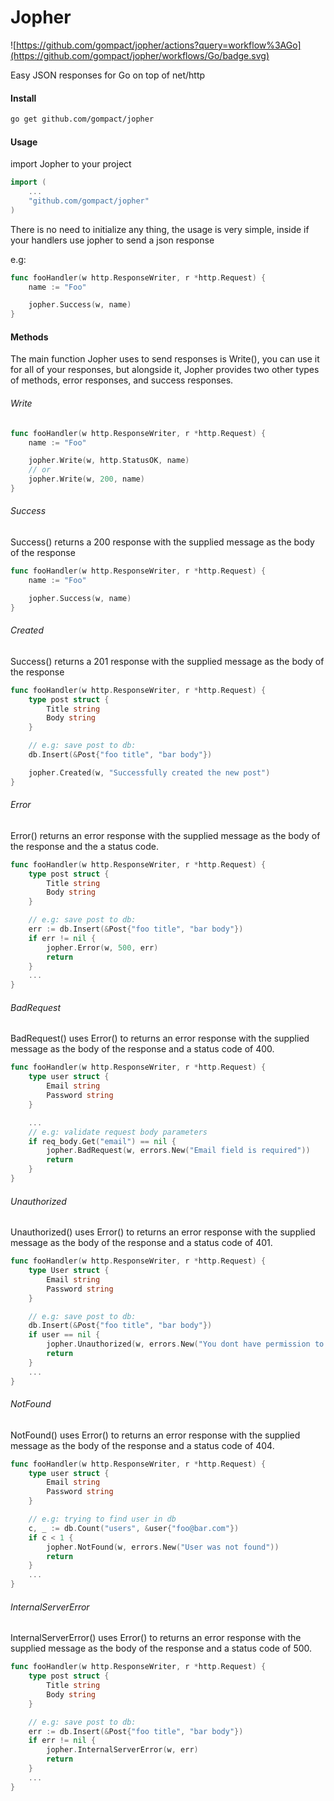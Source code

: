 # Jopher

![https://github.com/gompact/jopher/actions?query=workflow%3AGo](https://github.com/gompact/jopher/workflows/Go/badge.svg)

Easy JSON responses for Go on top of net/http

#### Install

```bash
go get github.com/gompact/jopher
```


#### Usage

import Jopher to your project

```go
import (
    ...
    "github.com/gompact/jopher"
)
```

There is no need to initialize any thing, the usage is very simple,
inside if your handlers use jopher to send a json response

e.g:

```go
func fooHandler(w http.ResponseWriter, r *http.Request) {
    name := "Foo"

    jopher.Success(w, name)
}
```


#### Methods

The main function Jopher uses to send responses is Write(), you can use it for all of your responses,
but alongside it, Jopher provides two other types of methods, error responses, and success responses.


###### Write

```go
func fooHandler(w http.ResponseWriter, r *http.Request) {
    name := "Foo"

    jopher.Write(w, http.StatusOK, name)
    // or
    jopher.Write(w, 200, name)
}
```

###### Success

Success() returns a 200 response with the supplied message as the body of the response

```go
func fooHandler(w http.ResponseWriter, r *http.Request) {
    name := "Foo"

    jopher.Success(w, name)
}
```

###### Created

Success() returns a 201 response with the supplied message as the body of the response

```go
func fooHandler(w http.ResponseWriter, r *http.Request) {
    type post struct {
        Title string
        Body string
    }

    // e.g: save post to db: 
    db.Insert(&Post{"foo title", "bar body"})

    jopher.Created(w, "Successfully created the new post")
}
```

###### Error

Error() returns an error response with the supplied message as the body of the response
and the a status code.

```go
func fooHandler(w http.ResponseWriter, r *http.Request) {
    type post struct {
        Title string
        Body string
    }

    // e.g: save post to db: 
    err := db.Insert(&Post{"foo title", "bar body"})
    if err != nil {
        jopher.Error(w, 500, err)
        return
    }
    ...
}
```

###### BadRequest

BadRequest() uses Error() to returns an error response with the supplied message as the body of the response
and a status code of 400.

```go
func fooHandler(w http.ResponseWriter, r *http.Request) {
    type user struct {
        Email string
        Password string
    }

    ...
    // e.g: validate request body parameters
    if req_body.Get("email") == nil {
        jopher.BadRequest(w, errors.New("Email field is required"))
        return
    }
}
```

###### Unauthorized

Unauthorized() uses Error() to returns an error response with the supplied message as the body of the response
and a status code of 401.

```go
func fooHandler(w http.ResponseWriter, r *http.Request) {
    type User struct {
        Email string
        Password string
    }

    // e.g: save post to db: 
    db.Insert(&Post{"foo title", "bar body"})
    if user == nil {
        jopher.Unauthorized(w, errors.New("You dont have permission to create a new post"))
        return
    }
    ...
}
```

###### NotFound

NotFound() uses Error() to returns an error response with the supplied message as the body of the response
and a status code of 404.

```go
func fooHandler(w http.ResponseWriter, r *http.Request) {
    type user struct {
        Email string
        Password string
    }

    // e.g: trying to find user in db
    c, _ := db.Count("users", &user{"foo@bar.com"})
    if c < 1 {
        jopher.NotFound(w, errors.New("User was not found"))
        return
    }
    ...
}
```

###### InternalServerError

InternalServerError() uses Error() to returns an error response with the supplied message as the body of the response
and a status code of 500.

```go
func fooHandler(w http.ResponseWriter, r *http.Request) {
    type post struct {
        Title string
        Body string
    }

    // e.g: save post to db: 
    err := db.Insert(&Post{"foo title", "bar body"})
    if err != nil {
        jopher.InternalServerError(w, err)
        return
    }
    ...
}
```
